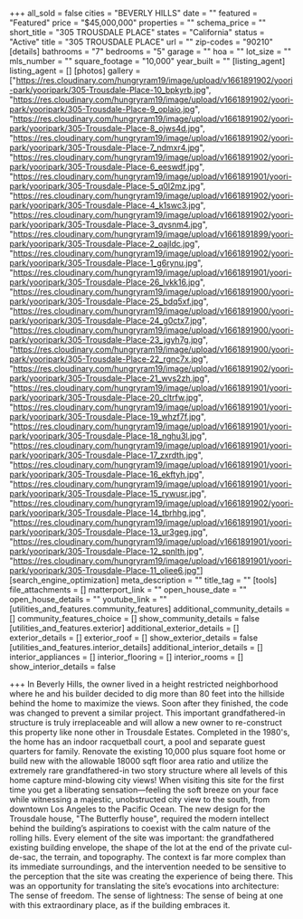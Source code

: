 +++
all_sold = false
cities = "BEVERLY HILLS"
date = ""
featured = "Featured"
price = "$45,000,000"
properties = ""
schema_price = ""
short_title = "305 TROUSDALE PLACE"
states = "California"
status = "Active"
title = "305 TROUSDALE PLACE"
url = ""
zip-codes = "90210"
[details]
bathrooms = "7"
bedrooms = "5"
garage = ""
hoa = ""
lot_size = ""
mls_number = ""
square_footage = "10,000"
year_built = ""
[listing_agent]
listing_agent = []
[photos]
gallery = ["https://res.cloudinary.com/hungryram19/image/upload/v1661891902/yoori-park/yooripark/305-Trousdale-Place-10_bpkyrb.jpg", "https://res.cloudinary.com/hungryram19/image/upload/v1661891902/yoori-park/yooripark/305-Trousdale-Place-9_oplaio.jpg", "https://res.cloudinary.com/hungryram19/image/upload/v1661891902/yoori-park/yooripark/305-Trousdale-Place-8_ojws4d.jpg", "https://res.cloudinary.com/hungryram19/image/upload/v1661891902/yoori-park/yooripark/305-Trousdale-Place-7_ndmxr4.jpg", "https://res.cloudinary.com/hungryram19/image/upload/v1661891902/yoori-park/yooripark/305-Trousdale-Place-6_eeswdf.jpg", "https://res.cloudinary.com/hungryram19/image/upload/v1661891901/yoori-park/yooripark/305-Trousdale-Place-5_q0l2mz.jpg", "https://res.cloudinary.com/hungryram19/image/upload/v1661891902/yoori-park/yooripark/305-Trousdale-Place-4_k1swc3.jpg", "https://res.cloudinary.com/hungryram19/image/upload/v1661891902/yoori-park/yooripark/305-Trousdale-Place-3_qvsnm4.jpg", "https://res.cloudinary.com/hungryram19/image/upload/v1661891899/yoori-park/yooripark/305-Trousdale-Place-2_oajldc.jpg", "https://res.cloudinary.com/hungryram19/image/upload/v1661891902/yoori-park/yooripark/305-Trousdale-Place-1_g6rynu.jpg", "https://res.cloudinary.com/hungryram19/image/upload/v1661891901/yoori-park/yooripark/305-Trousdale-Place-26_lvkk16.jpg", "https://res.cloudinary.com/hungryram19/image/upload/v1661891900/yoori-park/yooripark/305-Trousdale-Place-25_bdq5xf.jpg", "https://res.cloudinary.com/hungryram19/image/upload/v1661891900/yoori-park/yooripark/305-Trousdale-Place-24_g0ctx7.jpg", "https://res.cloudinary.com/hungryram19/image/upload/v1661891900/yoori-park/yooripark/305-Trousdale-Place-23_jgyh7g.jpg", "https://res.cloudinary.com/hungryram19/image/upload/v1661891900/yoori-park/yooripark/305-Trousdale-Place-22_rgnc7x.jpg", "https://res.cloudinary.com/hungryram19/image/upload/v1661891902/yoori-park/yooripark/305-Trousdale-Place-21_wvs2zh.jpg", "https://res.cloudinary.com/hungryram19/image/upload/v1661891901/yoori-park/yooripark/305-Trousdale-Place-20_cltrfw.jpg", "https://res.cloudinary.com/hungryram19/image/upload/v1661891901/yoori-park/yooripark/305-Trousdale-Place-19_whzf7f.jpg", "https://res.cloudinary.com/hungryram19/image/upload/v1661891901/yoori-park/yooripark/305-Trousdale-Place-18_nghu3l.jpg", "https://res.cloudinary.com/hungryram19/image/upload/v1661891901/yoori-park/yooripark/305-Trousdale-Place-17_zxrdth.jpg", "https://res.cloudinary.com/hungryram19/image/upload/v1661891901/yoori-park/yooripark/305-Trousdale-Place-16_ekftyh.jpg", "https://res.cloudinary.com/hungryram19/image/upload/v1661891901/yoori-park/yooripark/305-Trousdale-Place-15_rywusr.jpg", "https://res.cloudinary.com/hungryram19/image/upload/v1661891902/yoori-park/yooripark/305-Trousdale-Place-14_tbrhhg.jpg", "https://res.cloudinary.com/hungryram19/image/upload/v1661891901/yoori-park/yooripark/305-Trousdale-Place-13_ur3geg.jpg", "https://res.cloudinary.com/hungryram19/image/upload/v1661891901/yoori-park/yooripark/305-Trousdale-Place-12_spnlth.jpg", "https://res.cloudinary.com/hungryram19/image/upload/v1661891901/yoori-park/yooripark/305-Trousdale-Place-11_oliee6.jpg"]
[search_engine_optimization]
meta_description = ""
title_tag = ""
[tools]
file_attachments = []
matterport_link = ""
open_house_date = ""
open_house_details = ""
youtube_link = ""
[utilities_and_features.community_features]
additional_community_details = []
community_features_choice = []
show_community_details = false
[utilities_and_features.exterior]
additional_exterior_details = []
exterior_details = []
exterior_roof = []
show_exterior_details = false
[utilities_and_features.interior_details]
additional_interior_details = []
interior_appliances = []
interior_flooring = []
interior_rooms = []
show_interior_details = false

+++
In Beverly Hills, the owner lived in a height restricted neighborhood where he and his builder decided to dig more than 80 feet into the hillside behind the home to maximize the views. Soon after they finished, the code was changed to prevent a similar project. This important grandfathered-in structure is truly irreplaceable and will allow a new owner to re-construct this property like none other in Trousdale Estates. Completed in the 1980's, the home has an indoor racquetball court, a pool and separate guest quarters for family. Renovate the existing 10,000 plus square foot home or build new with the allowable 18000 sqft floor area ratio and utilize the extremely rare grandfathered-in two story structure where all levels of this home capture mind-blowing city views! When visiting this site for the first time you get a liberating sensation—feeling the soft breeze on your face while witnessing a majestic, unobstructed city view to the south, from downtown Los Angeles to the Pacific Ocean. The new design for the Trousdale house, "The Butterfly house", required the modern intellect behind the building’s aspirations to coexist with the calm nature of the rolling hills. Every element of the site was important: the grandfathered existing building envelope, the shape of the lot at the end of the private cul-de-sac, the terrain, and topography. The context is far more complex than its immediate surroundings, and the intervention needed to be sensitive to the perception that the site was creating the experience of being there. This was an opportunity for translating the site’s evocations into architecture: The sense of freedom. The sense of lightness: The sense of being at one with this extraordinary place, as if the building embraces it.